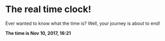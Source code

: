 # The real time clock!

Ever wanted to know what the time is? Well, your journey is about to end!

**The time is Nov 10, 2017, 16:21**